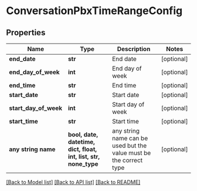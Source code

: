 # ConversationPbxTimeRangeConfig


## Properties
Name | Type | Description | Notes
------------ | ------------- | ------------- | -------------
**end_date** | **str** | End date | [optional] 
**end_day_of_week** | **int** | End day of week | [optional] 
**end_time** | **str** | End time | [optional] 
**start_date** | **str** | Start date | [optional] 
**start_day_of_week** | **int** | Start day of week | [optional] 
**start_time** | **str** | Start time | [optional] 
**any string name** | **bool, date, datetime, dict, float, int, list, str, none_type** | any string name can be used but the value must be the correct type | [optional]

[[Back to Model list]](../README.md#documentation-for-models) [[Back to API list]](../README.md#documentation-for-api-endpoints) [[Back to README]](../README.md)


